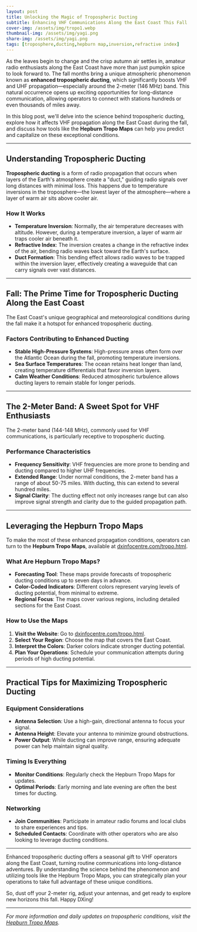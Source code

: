 ```yaml
---
layout: post
title: Unlocking the Magic of Tropospheric Ducting
subtitle: Enhancing VHF Communications Along the East Coast This Fall
cover-img: /assets/img/tropo1.webp
thumbnail-img: /assets/img/yagi.png
share-img: /assets/img/yagi.png
tags: [troposphere,ducting,hepburn map,inversion,refractive index]
---
```


As the leaves begin to change and the crisp autumn air settles in, amateur radio enthusiasts along the East Coast have more than just pumpkin spice to look forward to. The fall months bring a unique atmospheric phenomenon known as **enhanced tropospheric ducting**, which significantly boosts VHF and UHF propagation—especially around the 2-meter (146 MHz) band. This natural occurrence opens up exciting opportunities for long-distance communication, allowing operators to connect with stations hundreds or even thousands of miles away.

In this blog post, we'll delve into the science behind tropospheric ducting, explore how it affects VHF propagation along the East Coast during the fall, and discuss how tools like the **Hepburn Tropo Maps** can help you predict and capitalize on these exceptional conditions.

---

## Understanding Tropospheric Ducting

**Tropospheric ducting** is a form of radio propagation that occurs when layers of the Earth's atmosphere create a "duct," guiding radio signals over long distances with minimal loss. This happens due to temperature inversions in the troposphere—the lowest layer of the atmosphere—where a layer of warm air sits above cooler air.

### How It Works

- **Temperature Inversion**: Normally, the air temperature decreases with altitude. However, during a temperature inversion, a layer of warm air traps cooler air beneath it.
- **Refractive Index**: The inversion creates a change in the refractive index of the air, bending radio waves back toward the Earth's surface.
- **Duct Formation**: This bending effect allows radio waves to be trapped within the inversion layer, effectively creating a waveguide that can carry signals over vast distances.

---

## Fall: The Prime Time for Tropospheric Ducting Along the East Coast

The East Coast's unique geographical and meteorological conditions during the fall make it a hotspot for enhanced tropospheric ducting.

### Factors Contributing to Enhanced Ducting

- **Stable High-Pressure Systems**: High-pressure areas often form over the Atlantic Ocean during the fall, promoting temperature inversions.
- **Sea Surface Temperatures**: The ocean retains heat longer than land, creating temperature differentials that favor inversion layers.
- **Calm Weather Conditions**: Reduced atmospheric turbulence allows ducting layers to remain stable for longer periods.

---

## The 2-Meter Band: A Sweet Spot for VHF Enthusiasts

The 2-meter band (144-148 MHz), commonly used for VHF communications, is particularly receptive to tropospheric ducting.

### Performance Characteristics

- **Frequency Sensitivity**: VHF frequencies are more prone to bending and ducting compared to higher UHF frequencies.
- **Extended Range**: Under normal conditions, the 2-meter band has a range of about 50-75 miles. With ducting, this can extend to several hundred miles.
- **Signal Clarity**: The ducting effect not only increases range but can also improve signal strength and clarity due to the guided propagation path.

---

## Leveraging the Hepburn Tropo Maps

To make the most of these enhanced propagation conditions, operators can turn to the **Hepburn Tropo Maps**, available at [dxinfocentre.com/tropo.html](https://www.dxinfocentre.com/tropo.html).

### What Are Hepburn Tropo Maps?

- **Forecasting Tool**: These maps provide forecasts of tropospheric ducting conditions up to seven days in advance.
- **Color-Coded Indicators**: Different colors represent varying levels of ducting potential, from minimal to extreme.
- **Regional Focus**: The maps cover various regions, including detailed sections for the East Coast.

### How to Use the Maps

1. **Visit the Website**: Go to [dxinfocentre.com/tropo.html](https://www.dxinfocentre.com/tropo.html).
2. **Select Your Region**: Choose the map that covers the East Coast.
3. **Interpret the Colors**: Darker colors indicate stronger ducting potential.
4. **Plan Your Operations**: Schedule your communication attempts during periods of high ducting potential.

---

## Practical Tips for Maximizing Tropospheric Ducting

### Equipment Considerations

- **Antenna Selection**: Use a high-gain, directional antenna to focus your signal.
- **Antenna Height**: Elevate your antenna to minimize ground obstructions.
- **Power Output**: While ducting can improve range, ensuring adequate power can help maintain signal quality.

### Timing Is Everything

- **Monitor Conditions**: Regularly check the Hepburn Tropo Maps for updates.
- **Optimal Periods**: Early morning and late evening are often the best times for ducting.

### Networking

- **Join Communities**: Participate in amateur radio forums and local clubs to share experiences and tips.
- **Scheduled Contacts**: Coordinate with other operators who are also looking to leverage ducting conditions.

---

Enhanced tropospheric ducting offers a seasonal gift to VHF operators along the East Coast, turning routine communications into long-distance adventures. By understanding the science behind the phenomenon and utilizing tools like the Hepburn Tropo Maps, you can strategically plan your operations to take full advantage of these unique conditions.

So, dust off your 2-meter rig, adjust your antennas, and get ready to explore new horizons this fall. Happy DXing!

---

*For more information and daily updates on tropospheric conditions, visit the [Hepburn Tropo Maps](https://www.dxinfocentre.com/tropo.html).*
